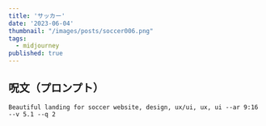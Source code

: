 ```yaml
---
title: 'サッカー'
date: '2023-06-04'
thumbnail: "/images/posts/soccer006.png"
tags:
  - midjourney
published: true
---
```


## 呪文（プロンプト）
```
Beautiful landing for soccer website, design, ux/ui, ux, ui --ar 9:16 --v 5.1 --q 2
```